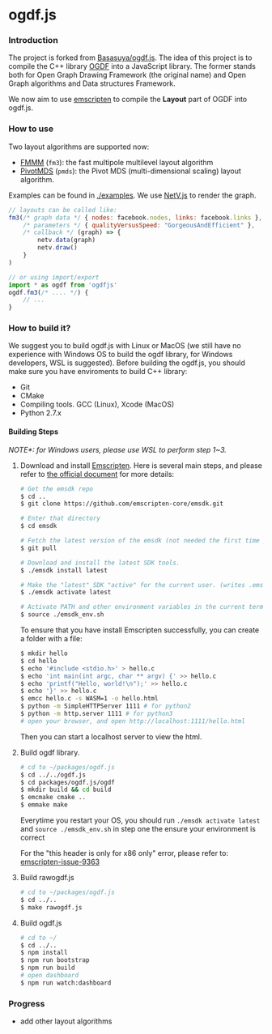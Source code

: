# ogdf.js

### Introduction

The project is forked from [Basasuya/ogdf.js](https://github.com/Basasuya/ogdf.js). The idea of this project is to compile the C++ library [OGDF](https://ogdf.uos.de/) into a JavaScript library. The former stands both for Open Graph Drawing Framework (the original name) and Open Graph algorithms and Data structures Framework.

We now aim to use [emscripten](https://emscripten.org/) to compile the **Layout** part of OGDF into ogdf.js.

### How to use

Two layout algorithms are supported now:

-   [FMMM](https://ogdf.uos.de/doc/classogdf_1_1_f_m_m_m_layout.html) (`fm3`): the fast multipole multilevel layout algorithm
-   [PivotMDS](https://ogdf.uos.de/doc/classogdf_1_1_pivot_m_d_s.html) (`pmds`): the Pivot MDS (multi-dimensional scaling) layout algorithm.

Examples can be found in [./examples](./examples). We use [NetV.js](https://github.com/ZJUVAG/NetV.js) to render the graph.

```JavaScript
// layouts can be called like:
fm3(/* graph data */ { nodes: facebook.nodes, links: facebook.links },
    /* parameters */ { qualityVersusSpeed: "GorgeousAndEfficient" },
    /* callback */ (graph) => {
        netv.data(graph)
        netv.draw()
    }
)

// or using import/export
import * as ogdf from 'ogdfjs'
ogdf.fm3(/* .... */) {
    // ...
}
```

### How to build it?

We suggest you to build ogdf.js with Linux or MacOS (we still have no experience with Windows OS to build the ogdf library, for Windows developers, WSL is suggested). Before building the ogdf.js, you should make sure you have enviroments to build C++ library:

-   Git
-   CMake
-   Compiling tools. GCC (Linux), Xcode (MacOS)
-   Python 2.7.x

#### Building Steps

_NOTE\*: for Windows users, please use WSL to perform step 1~3._

1. Download and install [Emscripten](https://github.com/emscripten-core/emscripten). Here is several main steps, and please refer to [the official document](https://emscripten.org/docs/getting_started/downloads.html) for more details:

    ```bash
    # Get the emsdk repo
    $ cd ..
    $ git clone https://github.com/emscripten-core/emsdk.git

    # Enter that directory
    $ cd emsdk

    # Fetch the latest version of the emsdk (not needed the first time you clone)
    $ git pull

    # Download and install the latest SDK tools.
    $ ./emsdk install latest

    # Make the "latest" SDK "active" for the current user. (writes .emscripten file)
    $ ./emsdk activate latest

    # Activate PATH and other environment variables in the current terminal
    $ source ./emsdk_env.sh
    ```

    To ensure that you have install Emscripten successfully, you can create a folder with a file:

    ```bash
    $ mkdir hello
    $ cd hello
    $ echo '#include <stdio.h>' > hello.c
    $ echo 'int main(int argc, char ** argv) {' >> hello.c
    $ echo 'printf("Hello, world!\n");' >> hello.c
    $ echo '}' >> hello.c
    $ emcc hello.c -s WASM=1 -o hello.html
    $ python -m SimpleHTTPServer 1111 # for python2
    $ python -m http.server 1111 # for python3
    # open your browser, and open http://localhost:1111/hello.html
    ```

    Then you can start a localhost server to view the html.

2. Build ogdf library.

    ```bash
    # cd to ~/packages/ogdf.js
    $ cd ../../ogdf.js
    $ cd packages/ogdf.js/ogdf
    $ mkdir build && cd build
    $ emcmake cmake ..
    $ emmake make
    ```

    Everytime you restart your OS, you should run `./emsdk activate latest` and `source ./emsdk_env.sh` in step one the ensure your environment is correct

    For the "this header is only for x86 only" error, please refer to: [emscripten-issue-9363](https://github.com/emscripten-core/emscripten/issues/9363)

3. Build rawogdf.js

    ```bash
    # cd to ~/packages/ogdf.js
    $ cd ../..
    $ make rawogdf.js
    ```

4. Build ogdf.js
    ```bash
    # cd to ~/
    $ cd ../..
    $ npm install
    $ npm run bootstrap
    $ npm run build
    # open dashboard
    $ npm run watch:dashboard
    ```

### Progress

-   add other layout algorithms
